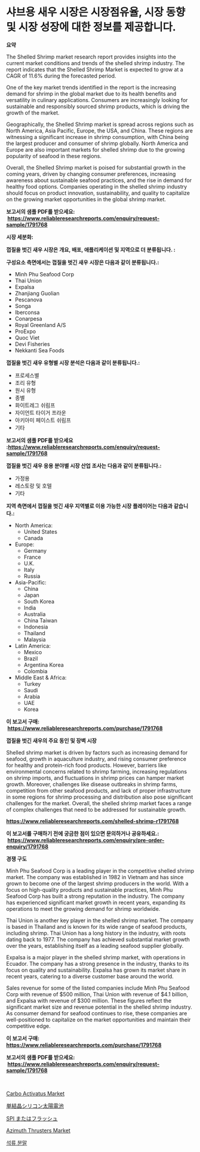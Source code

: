 <p><h1>샤브용 새우 시장은 시장점유율, 시장 동향 및 시장 성장에 대한 정보를 제공합니다.</h1></p><p><strong>요약</strong></p>
<p><p>The Shelled Shrimp market research report provides insights into the current market conditions and trends of the shelled shrimp industry. The report indicates that the Shelled Shrimp Market is expected to grow at a CAGR of 11.6% during the forecasted period. </p><p>One of the key market trends identified in the report is the increasing demand for shrimp in the global market due to its health benefits and versatility in culinary applications. Consumers are increasingly looking for sustainable and responsibly sourced shrimp products, which is driving the growth of the market.</p><p>Geographically, the Shelled Shrimp market is spread across regions such as North America, Asia Pacific, Europe, the USA, and China. These regions are witnessing a significant increase in shrimp consumption, with China being the largest producer and consumer of shrimp globally. North America and Europe are also important markets for shelled shrimp due to the growing popularity of seafood in these regions.</p><p>Overall, the Shelled Shrimp market is poised for substantial growth in the coming years, driven by changing consumer preferences, increasing awareness about sustainable seafood practices, and the rise in demand for healthy food options. Companies operating in the shelled shrimp industry should focus on product innovation, sustainability, and quality to capitalize on the growing market opportunities in the global shrimp market.</p></p>
<p><strong>보고서의 샘플 PDF를 받으세요: &nbsp;<a href="https://www.reliableresearchreports.com/enquiry/request-sample/1791768">https://www.reliableresearchreports.com/enquiry/request-sample/1791768</a></strong></p>
<p><strong>시장 세분화:</strong></p>
<p><strong> 껍질을 벗긴 새우 시장은 개요, 배포, 애플리케이션 및 지역으로 더 분류됩니다. :</strong></p>
<p><strong>구성요소 측면에서는 껍질을 벗긴 새우 시장은 다음과 같이 분류됩니다.:</strong></p>
<p><ul><li>Minh Phu Seafood Corp</li><li>Thai Union</li><li>Expalsa</li><li>Zhanjiang Guolian</li><li>Pescanova</li><li>Songa</li><li>Iberconsa</li><li>Conarpesa</li><li>Royal Greenland A/S</li><li>ProExpo</li><li>Quoc Viet</li><li>Devi Fisheries</li><li>Nekkanti Sea Foods</li></ul></p>
<p><strong> 껍질을 벗긴 새우 유형별 시장 분석은 다음과 같이 분류됩니다.:</strong></p>
<p><ul><li>프로세스별</li><li>조리 유형</li><li>원시 유형</li><li>종별</li><li>화이트레그 쉬림프</li><li>자이언트 타이거 프라운</li><li>아키아미 페이스트 쉬림프</li><li>기타</li></ul></p>
<p><strong>보고서의 샘플 PDF를 받으세요 :<a href="https://www.reliableresearchreports.com/enquiry/request-sample/1791768">https://www.reliableresearchreports.com/enquiry/request-sample/1791768</a></strong></p>
<p><strong> 껍질을 벗긴 새우 응용 분야별 시장 산업 조사는 다음과 같이 분류됩니다.:</strong></p>
<p><ul><li>가정용</li><li>레스토랑 및 호텔</li><li>기타</li></ul></p>
<p><strong>지역 측면에서 껍질을 벗긴 새우 지역별로 이용 가능한 시장 플레이어는 다음과 같습니다.:</strong></p>
<p><ul>
    <li>
        North America:
        <ul>
            <li>United States</li>
            <li>Canada</li>
        </ul>
    </li>
    <li>
        Europe:
        <ul>
            <li>Germany</li>
            <li>France</li>
            <li>U.K.</li>
            <li>Italy</li>
            <li>Russia</li>
        </ul>
    </li>
    <li>
        Asia-Pacific:
        <ul>
            <li>China</li>
            <li>Japan</li>
            <li>South Korea</li>
            <li>India</li>
            <li>Australia</li>
            <li>China Taiwan</li>
            <li>Indonesia</li>
            <li>Thailand</li>
            <li>Malaysia</li>
        </ul>
    </li>
    <li>
        Latin America:
        <ul>
            <li>Mexico</li>
            <li>Brazil</li>
            <li>Argentina Korea</li>
            <li>Colombia</li>
        </ul>
    </li>
    <li>
        Middle East & Africa:
        <ul>
            <li>Turkey</li>
            <li>Saudi</li>
            <li>Arabia</li>
            <li>UAE</li>
            <li>Korea</li>
        </ul>
    </li>
    </ul></p>
<p><strong>이 보고서 구매: &nbsp;<a href="https://www.reliableresearchreports.com/purchase/1791768">https://www.reliableresearchreports.com/purchase/1791768</a></strong></p>
<p><strong>껍질을 벗긴 새우의 주요 동인 및 장벽 시장</strong></p>
<p><p>Shelled shrimp market is driven by factors such as increasing demand for seafood, growth in aquaculture industry, and rising consumer preference for healthy and protein-rich food products. However, barriers like environmental concerns related to shrimp farming, increasing regulations on shrimp imports, and fluctuations in shrimp prices can hamper market growth. Moreover, challenges like disease outbreaks in shrimp farms, competition from other seafood products, and lack of proper infrastructure in some regions for shrimp processing and distribution also pose significant challenges for the market. Overall, the shelled shrimp market faces a range of complex challenges that need to be addressed for sustainable growth.</p></p>
<p><strong><a href="https://www.reliableresearchreports.com/shelled-shrimp-r1791768">https://www.reliableresearchreports.com/shelled-shrimp-r1791768</a></strong></p>
<p><strong>이 보고서를 구매하기 전에 궁금한 점이 있으면 문의하거나 공유하세요.: &nbsp;<a href="https://www.reliableresearchreports.com/enquiry/pre-order-enquiry/1791768">https://www.reliableresearchreports.com/enquiry/pre-order-enquiry/1791768</a></strong></p>
<p><strong>경쟁 구도</strong></p>
<p><p>Minh Phu Seafood Corp is a leading player in the competitive shelled shrimp market. The company was established in 1982 in Vietnam and has since grown to become one of the largest shrimp producers in the world. With a focus on high-quality products and sustainable practices, Minh Phu Seafood Corp has built a strong reputation in the industry. The company has experienced significant market growth in recent years, expanding its operations to meet the growing demand for shrimp worldwide.</p><p>Thai Union is another key player in the shelled shrimp market. The company is based in Thailand and is known for its wide range of seafood products, including shrimp. Thai Union has a long history in the industry, with roots dating back to 1977. The company has achieved substantial market growth over the years, establishing itself as a leading seafood supplier globally.</p><p>Expalsa is a major player in the shelled shrimp market, with operations in Ecuador. The company has a strong presence in the industry, thanks to its focus on quality and sustainability. Expalsa has grown its market share in recent years, catering to a diverse customer base around the world.</p><p>Sales revenue for some of the listed companies include Minh Phu Seafood Corp with revenue of $500 million, Thai Union with revenue of $4.1 billion, and Expalsa with revenue of $300 million. These figures reflect the significant market size and revenue potential in the shelled shrimp industry. As consumer demand for seafood continues to rise, these companies are well-positioned to capitalize on the market opportunities and maintain their competitive edge.</p></p>
<p><strong>이 보고서 구매: &nbsp; <a href="https://www.reliableresearchreports.com/purchase/1791768">https://www.reliableresearchreports.com/purchase/1791768</a></strong></p>
<p><strong>보고서의 샘플 PDF를 받으세요: &nbsp;<a href="https://www.reliableresearchreports.com/enquiry/request-sample/1791768">https://www.reliableresearchreports.com/enquiry/request-sample/1791768</a></strong><strong></strong></p>
<p>&nbsp;</p>
<p><p><a href="https://www.linkedin.com/pulse/carbo-activatus-market-research-report-unlocks-analysis-aodgc?trackingId=q5%2FJkGpURNtpXDtrpmv48Q%3D%3D">Carbo Activatus Market</a></p><p><a href="https://github.com/LeanneBruen2023/Market-Research-Report-List-1/blob/main/171642423811.md">単結晶シリコン太陽電池</a></p><p><a href="https://github.com/cnnriuez22368/Market-Research-Report-List-1/blob/main/613250623810.md">SPI またはフラッシュ</a></p><p><a href="https://github.com/bmorecock/Market-Research-Report-List-2/blob/main/azimuth-thrusters-market.md">Azimuth Thrusters Market</a></p><p><a href="https://github.com/vs10l4sfg5c/Market-Research-Report-List-1/blob/main/323480122049.md">석류 분말</a></p></p>
